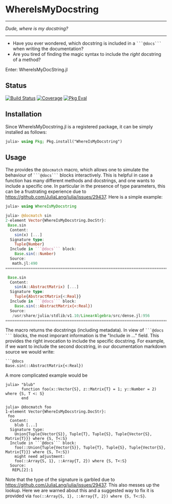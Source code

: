 # WhereIsMyDocstring

---

*Dude, where is my docstring?*

---


- Have you ever wondered, which docstring is included in a ```` ```@docs``` ```` when writing the documentation?
- Are you tired of finding the magic syntax to include the *right* docstring of a method?

Enter: WhereIsMyDocString.jl

## Status

[![Build Status](https://github.com/thofma/WhereIsMyDocstring.jl/actions/workflows/CI.yml/badge.svg?branch=master)](https://github.com/thofma/WhereIsMyDocstring.jl/actions/workflows/CI.yml?query=branch%3Amaster)
[![Coverage](https://codecov.io/gh/thofma/WhereIsMyDocstring.jl/branch/master/graph/badge.svg)](https://codecov.io/gh/thofma/WhereIsMyDocstring.jl)
[![Pkg Eval](https://juliaci.github.io/NanosoldierReports/pkgeval_badges/W/WhereIsMyDocstring.svg)](https://juliaci.github.io/NanosoldierReports/pkgeval_badges/report.html)

## Installation

Since WhereIsMyDocstring.jl is a registered package, it can be simply installed as follows:
```julia
julia> using Pkg; Pkg.install("WhereIsMyDocstring")
```

## Usage

The provides the `@docmatch` macro, which allows one to simulate the behaviour of ```` ```@docs``` ```` blocks interactively. This is helpful in case a function has many different methods and docstrings, and one wants to include a specific one. In particular in the presence of type parameters, this can be a frustrating experience due to https://github.com/JuliaLang/julia/issues/29437. Here is a simple example:

```julia
julia> using WhereIsMyDocstring

julia> @docmatch sin
2-element Vector{WhereIsMyDocstring.DocStr}:
 Base.sin
  Content:
    sin(x) [...]
  Signature type:
    Tuple{Number}
  Include in ```@docs``` block:
    Base.sin(::Number)
  Source:
   math.jl:490
====================================================================================

 Base.sin
  Content:
    sin(A::AbstractMatrix) [...]
  Signature type:
    Tuple{AbstractMatrix{<:Real}}
  Include in ```@docs``` block:
    Base.sin(::AbstractMatrix{<:Real})
  Source:
   /usr/share/julia/stdlib/v1.10/LinearAlgebra/src/dense.jl:956
====================================================================================
```
The macro returns the docstrings (including metadata). In view of ```` ```@docs ``` ```` blocks, the most imporant information is the "Include in ..." field. This provides the right invocation to include the specific docstring. For example, if we want to include the second docstring, in our documentation markdown source we would write:
````
```@docs
Base.sin(::AbstractMatrix{<:Real})
````

A more complicated example would be
````
julia> "blub"
       function foo(x::Vector{S}, z::Matrix{T} = 1; y::Number = 2) where {S, T <: S}
       end

julia> @docmatch foo
1-element Vector{WhereIsMyDocstring.DocStr}:
 foo
  Content:
    blub [...]
  Signature type:
    Union{Tuple{Vector{S}}, Tuple{T}, Tuple{S}, Tuple{Vector{S}, Matrix{T}}} where {S, T<:S}
  Include in ```@docs``` block:
    foo(::Union{Tuple{Vector{S}}, Tuple{T}, Tuple{S}, Tuple{Vector{S}, Matrix{T}}} where {S, T<:S})
    might need adjustment:
    foo(::Array{S, 1}, ::Array{T, 2}) where {S, T<:S}
  Source:
   REPL[2]:1
````
Note that the type of the signature is garbled due to https://github.com/JuliaLang/julia/issues/29437. This also messes up the lookup. Here we are warned about this and a suggested way to fix it is provided via `foo(::Array{S, 1}, ::Array{T, 2}) where {S, T<:S}`.

